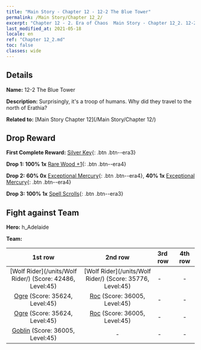 ```yaml
---
title: "Main Story - Chapter 12 - 12-2 The Blue Tower"
permalink: /Main Story/Chapter 12_2/
excerpt: "Chapter 12 - 2. Era of Chaos  Main Story - Chapter 12_2. 12-2 The Blue Tower"
last_modified_at: 2021-05-18
locale: en
ref: "Chapter 12_2.md"
toc: false
classes: wide
---
```


## Details

 **Name:** 12-2 The Blue Tower

 **Description:** Surprisingly, it's a troop of humans. Why did they travel to the north of Erathia?

 **Related to:** [Main Story Chapter 12](/Main Story/Chapter 12/)

## Drop Reward

 **First Complete Reward:** [Silver Key](/Items/con_693/){: .btn .btn--era3}

 **Drop 1:** **100% 1x** [Rare Wood +1](/Items/mat_41/){: .btn .btn--era4}

 **Drop 2:** **60% 0x** [Exceptional Mercury](/Items/mat_35/){: .btn .btn--era4}, **40% 1x** [Exceptional Mercury](/Items/mat_35/){: .btn .btn--era4}

 **Drop 3:** **100% 1x** [Spell Scrolls](/Items/con_694/){: .btn .btn--era3}


## Fight against Team
 **Hero:** h_Adelaide

 **Team:**


  | 1st row | 2nd row | 3rd row | 4th row |
  |:----:|:----:|:----|:----:|
  | [Wolf Rider](/units/Wolf Rider/) (Score: 42486, Level:45)  | [Wolf Rider](/units/Wolf Rider/) (Score: 35776, Level:45)  | - | - |
  | [Ogre](/units/Ogre/) (Score: 35624, Level:45)  | [Roc](/units/Roc/) (Score: 36005, Level:45)  | - | - |
  | [Ogre](/units/Ogre/) (Score: 35624, Level:45)  | [Roc](/units/Roc/) (Score: 36005, Level:45)  | - | - |
  | [Goblin](/units/Goblin/) (Score: 36005, Level:45)  | - | - | - |


